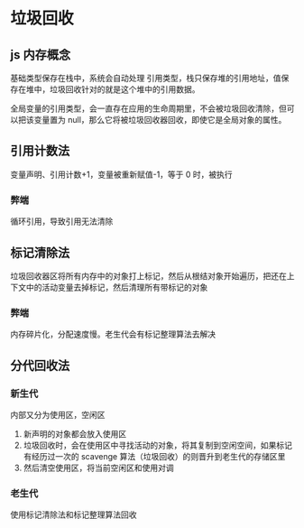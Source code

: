 # 垃圾回收

## js 内存概念

基础类型保存在栈中，系统会自动处理
引用类型，栈只保存堆的引用地址，值保存在堆中，垃圾回收针对的就是这个堆中的引用数据。

全局变量的引用类型，会一直存在应用的生命周期里，不会被垃圾回收清除，但可以把该变量置为 null，那么它将被垃圾回收器回收，即使它是全局对象的属性。

## 引用计数法

变量声明、引用计数+1，变量被重新赋值-1，等于 0 时，被执行

### 弊端

循环引用，导致引用无法清除

## 标记清除法

垃圾回收器区将所有内存中的对象打上标记，然后从根结对象开始遍历，把还在上下文中的活动变量去掉标记，然后清理所有带标记的对象

### 弊端

内存碎片化，分配速度慢。老生代会有标记整理算法去解决

## 分代回收法

### 新生代

内部又分为使用区，空闲区

1. 新声明的对象都会放入使用区
2. 垃圾回收时，会在使用区中寻找活动的对象，将其复制到空闲空间，如果标记有经历过一次的 scavenge 算法（垃圾回收）的则晋升到老生代的存储区里
3. 然后清空使用区，将当前空闲区和使用对调

### 老生代

使用标记清除法和标记整理算法回收
